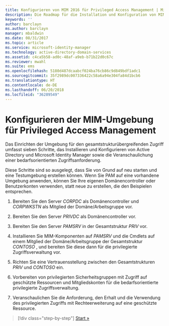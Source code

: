 ```yaml
---
title: Konfigurieren von MIM 2016 für Privileged Access Management | Microsoft-Dokumentation
description: Die Roadmap für die Installation und Konfiguration von MIM für Privileged Access Management.
keywords: ''
author: barclayn
ms.author: barclayn
manager: mbaldwin
ms.date: 08/31/2017
ms.topic: article
ms.service: microsoft-identity-manager
ms.technology: active-directory-domain-services
ms.assetid: c4ca5b58-ad0c-48af-a9eb-b71b22d0c67c
ms.reviewer: mwahl
ms.suite: ems
ms.openlocfilehash: 5180d487dcaabcf024ba76cb86c9d849bdf1adc1
ms.sourcegitcommit: 35f2989dc007336422c58a6a94e304fa84d1bcb6
ms.translationtype: HT
ms.contentlocale: de-DE
ms.lasthandoff: 06/20/2018
ms.locfileid: "36289549"
---
```

# <a name="configure-the-mim-environment-for-privileged-access-management"></a>Konfigurieren der MIM-Umgebung für Privileged Access Management

Das Einrichten der Umgebung für den gesamtstrukturübergreifenden Zugriff umfasst sieben Schritte, das Installieren und Konfigurieren von Active Directory und Microsoft Identity Manager sowie die Veranschaulichung einer bedarfsorientierten Zugriffsanforderung.

Diese Schritte sind so ausgelegt, dass Sie von Grund auf neu starten und eine Testumgebung erstellen können. Wenn Sie PAM auf eine vorhandene Umgebung anwenden, können Sie Ihre eigenen Domänencontroller oder Benutzerkonten verwenden, statt neue zu erstellen, die den Beispielen entsprechen.

1. Bereiten Sie den Server *CORPDC* als Domänencontroller und *CORPWKSTN* als Mitglied der Domäne/Arbeitsgruppe vor.

2. Bereiten Sie den Server *PRIVDC* als Domänencontroller vor.

3.  Bereiten Sie den Server *PAMSRV* in der Gesamtstruktur *PRIV* vor.

4.  Installieren Sie MIM-Komponenten auf *PAMSRV* und die Cmdlets auf einem Mitglied der Domäne/Arbeitsgruppe der Gesamtstruktur *CONTOSO* , und bereiten Sie diese dann für die privilegierte Zugriffsverwaltung vor.

5.  Richten Sie eine Vertrauensstellung zwischen den Gesamtstrukturen *PRIV* und *CONTOSO* ein.

6.  Vorbereiten von privilegierten Sicherheitsgruppen mit Zugriff auf geschützte Ressourcen und Mitgliedskonten für die bedarfsorientierte privilegierte Zugriffsverwaltung.

7.  Veranschaulichen Sie die Anforderung, den Erhalt und die Verwendung des privilegierten Zugriffs mit Rechteerweiterung auf eine geschützte Ressource.

> [!div class="step-by-step"]
> [Start »](step-1-prepare-corp-domain.md)
